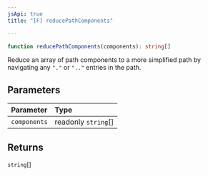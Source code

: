 ```yaml
---
jsApi: true
title: "[F] reducePathComponents"

---
```

```ts
function reducePathComponents(components): string[]
```

Reduce an array of path components to a more simplified path by navigating any
`"."` or `".."` entries in the path.

## Parameters

| Parameter | Type |
| :------ | :------ |
| `components` | readonly `string`[] |

## Returns

`string`[]
